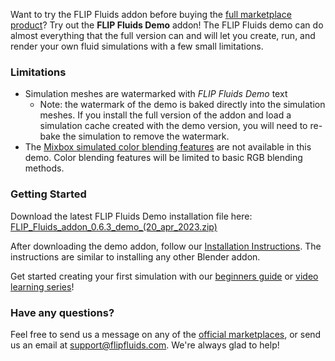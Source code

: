 Want to try the FLIP Fluids addon before buying the [full marketplace product](https://github.com/rlguy/Blender-FLIP-Fluids/wiki/Official-Marketplaces-of-the-FLIP-Fluids-Addon)? Try out the **FLIP Fluids Demo** addon! The FLIP Fluids demo can do almost everything that the full version can and will let you create, run, and render your own fluid simulations with a few small limitations.

### Limitations

- Simulation meshes are watermarked with _FLIP Fluids Demo_ text
    - Note: the watermark of the demo is baked directly into the simulation meshes. If you install the full version of the addon and load a simulation cache created with the demo version, you will need to re-bake the simulation to remove the watermark.
- The [Mixbox simulated color blending features](https://github.com/rlguy/Blender-FLIP-Fluids/wiki/Mixbox-Installation-and-Uninstallation) are not available in this demo. Color blending features will be limited to basic RGB blending methods.

### Getting Started

Download the latest FLIP Fluids Demo installation file here: [FLIP_Fluids_addon_0.6.3_demo_(20_apr_2023.zip)](https://github.com/rlguy/Blender-FLIP-Fluids/releases/download/v0.6.3/FLIP_Fluids_addon_0.6.3_demo_.20_apr_2023.zip)

After downloading the demo addon, follow our [Installation Instructions](https://github.com/rlguy/Blender-FLIP-Fluids/wiki/Addon-Installation-and-Uninstallation). The instructions are similar to installing any other Blender addon.

Get started creating your first simulation with our [beginners guide](https://github.com/rlguy/Blender-FLIP-Fluids/wiki/Creating-Your-First-FLIP-Fluids-Simulation) or [video learning series](https://github.com/rlguy/Blender-FLIP-Fluids/wiki/Video-Learning-Series)!

### Have any questions?

Feel free to send us a message on any of the [official marketplaces](https://github.com/rlguy/Blender-FLIP-Fluids/wiki/Official-Marketplaces-of-the-FLIP-Fluids-Addon), or send us an email at support@flipfluids.com. We're always glad to help!
